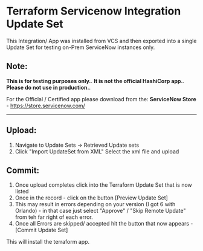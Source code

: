 # Terraform Servicenow Integration Update Set

This Integration/ App was installed from VCS and then exported into a single Update Set for testing on-Prem ServiceNow instances only.

Note:
-----------
**This is for testing purposes only.**.
**It is not the official HashiCorp app.**.
**Please do not use in production.**.

For the Officlal / Certified app please download from the:
**ServiceNow Store** - https://store.servicenow.com/

------------------

Upload:
-------------
1. Navigate to Update Sets -> Retrieved Update sets
1. Click "Import UpdateSet from XML" Select the xml file and upload

Commit:
--------------
1. Once upload completes click into the Terraform Update Set that is now listed
1. Once in the record - click on the button [Preview Update Set] 
1. This may result in errors depending on your version (I got 6 with Orlando) - in that case just select "Approve" / "Skip Remote Update" from teh far right of each error.
1. Once all Errors are skipped/ accepted hit the button that now appears - [Commit Update Set] 

This will install the terraform app.

#
